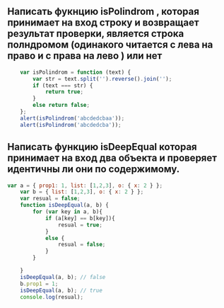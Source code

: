 ﻿## Написать фукнцию isPolindrom , которая принимает на вход строку и возвращает результат проверки, является строка полндромом (одинакого читается с лева на право и с права на лево ) или нет
```javascript
    var isPolindrom = function (text) {
        var str = text.split('').reverse().join('');
        if (text === str) {
            return true;
        }
        else return false;
    };
    alert(isPolindrom('abcdedcbaa'));
    alert(isPolindrom('abcdedcba'));
```

## Написать функцию isDeepEqual которая принимает на вход два объекта и проверяет идентичны ли они по содержимому.

```javascript
var a = { prop1: 1, list: [1,2,3], o: { x: 2 } };
    var b = { list: [1,2,3], o: { x: 2 } };
    var resual = false;
    function isDeepEqual(a, b) {
        for (var key in a, b){
            if (a[key] == b[key]){
                resual = true;
            }
            else {
                resual = false;
            }
        }

    }
    isDeepEqual(a, b); // false
    b.prop1 = 1;
    isDeepEqual(a, b); // true
    console.log(resual);
```


